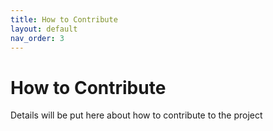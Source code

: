 ```yaml
---
title: How to Contribute
layout: default
nav_order: 3
---
```


# How to Contribute

Details will be put here about how to contribute to the project
